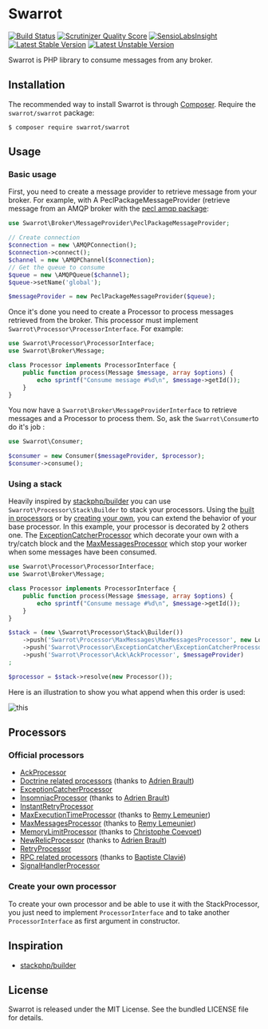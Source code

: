 # Swarrot

[![Build Status](https://travis-ci.org/swarrot/swarrot.png)](https://travis-ci.org/swarrot/swarrot)
[![Scrutinizer Quality Score](https://scrutinizer-ci.com/g/swarrot/swarrot/badges/quality-score.png?s=2c759b6224c762fc30a902d661b5512596060753)](https://scrutinizer-ci.com/g/swarrot/swarrot/)
[![SensioLabsInsight](https://insight.sensiolabs.com/projects/70007bd7-f9d8-460c-a35a-4e9fa1767ecb/mini.png)](https://insight.sensiolabs.com/projects/70007bd7-f9d8-460c-a35a-4e9fa1767ecb)
[![Latest Stable Version](https://poser.pugx.org/swarrot/swarrot/v/stable.svg)](https://packagist.org/packages/swarrot/swarrot)
[![Latest Unstable Version](https://poser.pugx.org/swarrot/swarrot/v/unstable.svg)](https://packagist.org/packages/swarrot/swarrot)

Swarrot is PHP library to consume messages from any broker.

## Installation

The recommended way to install Swarrot is through
[Composer](http://getcomposer.org/). Require the `swarrot/swarrot` package:

    $ composer require swarrot/swarrot

## Usage

### Basic usage

First, you need to create a message provider to retrieve message from your
broker. For example, with A PeclPackageMessageProvider (retrieve message from
an AMQP broker with the [pecl amqp package](http://pecl.php.net/package/amqp):

```php
use Swarrot\Broker\MessageProvider\PeclPackageMessageProvider;

// Create connection
$connection = new \AMQPConnection();
$connection->connect();
$channel = new \AMQPChannel($connection);
// Get the queue to consume
$queue = new \AMQPQueue($channel);
$queue->setName('global');

$messageProvider = new PeclPackageMessageProvider($queue);
```

Once it's done you need to create a Processor to process messages retrieved
from the broker. This processor must implement
`Swarrot\Processor\ProcessorInterface`. For example:

```php
use Swarrot\Processor\ProcessorInterface;
use Swarrot\Broker\Message;

class Processor implements ProcessorInterface {
    public function process(Message $message, array $options) {
        echo sprintf("Consume message #%d\n", $message->getId());
    }
}
```


You now have a `Swarrot\Broker\MessageProviderInterface` to retrieve messages
and a Processor to process them. So, ask the `Swarrot\Consumer`to do it's job :

```php
use Swarrot\Consumer;

$consumer = new Consumer($messageProvider, $processor);
$consumer->consume();
```

### Using a stack

Heavily inspired by [stackphp/builder](https://github.com/stackphp/builder) you
can use `Swarrot\Processor\Stack\Builder` to stack your processors.
Using the [built in processors](#official-processors) or by [creating your
own](#create-your-own-processor), you can extend the behavior of your
base processor.
In this example, your processor is decorated by 2 others one. The
[ExceptionCatcherProcessor](src/Swarrot/Processor/ExceptionCatcher/ExceptionCatcherProcessor.php)
which decorate your own with a try/catch block and the
[MaxMessagesProcessor](src/Swarrot/Processor/MaxMessages/MaxMessagesProcessor.php)
which stop your worker when some messages have been consumed.

```php
use Swarrot\Processor\ProcessorInterface;
use Swarrot\Broker\Message;

class Processor implements ProcessorInterface {
    public function process(Message $message, array $options) {
        echo sprintf("Consume message #%d\n", $message->getId());
    }
}

$stack = (new \Swarrot\Processor\Stack\Builder())
    ->push('Swarrot\Processor\MaxMessages\MaxMessagesProcessor', new Logger())
    ->push('Swarrot\Processor\ExceptionCatcher\ExceptionCatcherProcessor')
    ->push('Swarrot\Processor\Ack\AckProcessor', $messageProvider)
;

$processor = $stack->resolve(new Processor());
```

Here is an illustration to show you what append when this order is used:

![this](https://docs.google.com/drawings/d/1Ea_QJHo-9p7YW8l_by7S4NID0e-AGpXRzzitAlYY5Cc/pub?w=960&h=720)

## Processors

### Official processors

* [AckProcessor](src/Swarrot/Processor/Ack)
* [Doctrine related processors](src/Swarrot/Processor/Doctrine) (thanks to [Adrien Brault](https://github.com/adrienbrault))
* [ExceptionCatcherProcessor](src/Swarrot/Processor/ExceptionCatcher)
* [InsomniacProcessor](src/Swarrot/Processor/Insomniac) (thanks to [Adrien Brault](https://github.com/adrienbrault))
* [InstantRetryProcessor](src/Swarrot/Processor/InstantRetry)
* [MaxExecutionTimeProcessor](src/Swarrot/Processor/MaxExecutionTime) (thanks to [Remy Lemeunier](https://github.com/remyLemeunier))
* [MaxMessagesProcessor](src/Swarrot/Processor/MaxMessages) (thanks to [Remy Lemeunier](https://github.com/remyLemeunier))
* [MemoryLimitProcessor](src/Swarrot/Processor/MemoryLimit) (thanks to [Christophe Coevoet](https://github.com/stof))
* [NewRelicProcessor](src/Swarrot/Processor/NewRelic) (thanks to [Adrien Brault](https://github.com/adrienbrault))
* [RetryProcessor](src/Swarrot/Processor/Retry)
* [RPC related processors](src/Swarrot/Processor/RPC) (thanks to [Baptiste Clavié](https://github.com/Taluu))
* [SignalHandlerProcessor](src/Swarrot/Processor/SignalHandler)

### Create your own processor

To create your own processor and be able to use it with the StackProcessor, you
just need to implement `ProcessorInterface` and to take another
`ProcessorInterface` as first argument in constructor.

## Inspiration

* [stackphp/builder](https://github.com/stackphp/builder)

## License

Swarrot is released under the MIT License. See the bundled LICENSE file for details.
